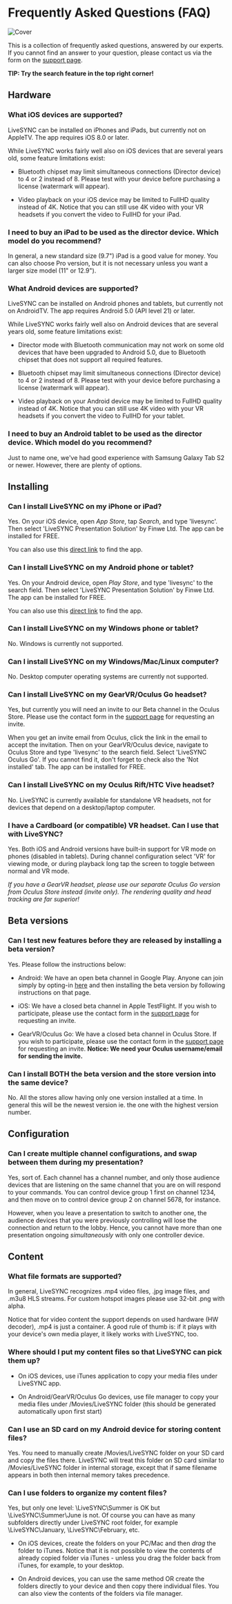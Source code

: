 # Frequently Asked Questions (FAQ)

![Cover](img/StockSnap_SWRREC0K3A_edited.jpg)

This is a collection of frequently asked questions, answered by our experts. If you cannot find
an answer to your question, please contact us via the form on the 
[support page](../support/support.md).

**TIP: Try the search feature in the top right corner!**

## Hardware

### What iOS devices are supported?

LiveSYNC can be installed on iPhones and iPads, but currently not on AppleTV. The app requires
iOS 8.0 or later.

While LiveSYNC works fairly well also on iOS devices that are several years old, some feature 
limitations exist:

- Bluetooth chipset may limit simultaneous connections (Director device) to 4 or 2 instead of 8.
Please test with your device before purchasing a license (watermark will appear).

- Video playback on your iOS device may be limited to FullHD quality instead of 4K. Notice that 
you can still use 4K video with your VR headsets if you convert the video to FullHD for your iPad.

### I need to buy an iPad to be used as the director device. Which model do you recommend?

In general, a new standard size (9.7") iPad is a good value for money. You can also choose Pro
version, but it is not necessary unless you want a larger size model (11" or 12.9").

### What Android devices are supported?

LiveSYNC can be installed on Android phones and tablets, but currently not on AndroidTV. The app
requires Android 5.0 (API level 21) or later.

While LiveSYNC works fairly well also on Android devices that are several years old, some feature 
limitations exist:

- Director mode with Bluetooth communication may not work on some old devices that have been
upgraded to Android 5.0, due to Bluetooth chipset that does not support all required features.

- Bluetooth chipset may limit simultaneous connections (Director device) to 4 or 2 instead of 8.
Please test with your device before purchasing a license (watermark will appear).

- Video playback on your Android device may be limited to FullHD quality instead of 4K. Notice that 
you can still use 4K video with your VR headsets if you convert the video to FullHD for your tablet.

### I need to buy an Android tablet to be used as the director device. Which model do you recommend?

Just to name one, we've had good experience with Samsung Galaxy Tab S2 or newer. However, there are
plenty of options.

## Installing

### Can I install LiveSYNC on my iPhone or iPad?

Yes. On your iOS device, open *App Store*, tap *Search*, and type 'livesync'. Then select
'LiveSYNC Presentation Solution' by Finwe Ltd. The app can be installed for FREE.

You can also use this [direct link](https://itunes.apple.com/us/app/livesync-presentation-solution/id1202200449) to find the app.

### Can I install LiveSYNC on my Android phone or tablet?

Yes. On your Android device, open *Play Store*, and type 'livesync' to the search field. Then select
'LiveSYNC Presentation Solution' by Finwe Ltd. The app can be installed for FREE.

You can also use this [direct link](https://play.google.com/store/apps/details?id=fi.finwe.livesync.player.android) to find the app.

### Can I install LiveSYNC on my Windows phone or tablet?

No. Windows is currently not supported.

### Can I install LiveSYNC on my Windows/Mac/Linux computer?

No. Desktop computer operating systems are currently not supported. 

### Can I install LiveSYNC on my GearVR/Oculus Go headset?

Yes, but currently you will need an invite to our Beta channel in the Oculus Store. Please use
the contact form in the [support page](../support/support.md) for requesting an invite.

When you get an invite email from Oculus, click the link in the email to accept the invitation. 
Then on your GearVR/Oculus device, navigate to Oculus Store and type 'livesync' to the search field. 
Select 'LiveSYNC Oculus Go'. If you cannot find it, don't forget to check also the 'Not installed' 
tab. The app can be installed for FREE.

### Can I install LiveSYNC on my Oculus Rift/HTC Vive headset?

No. LiveSYNC is currently available for standalone VR headsets, not for devices that depend on a
desktop/laptop computer.

### I have a Cardboard (or compatible) VR headset. Can I use that with LiveSYNC?

Yes. Both iOS and Android versions have built-in support for VR mode on phones (disabled in tablets).
During channel configuration select 'VR' for viewing mode, or during playback long tap the screen to
toggle between normal and VR mode.

*If you have a GearVR headset, please use our separate Oculus Go version from Oculus Store instead
(invite only). The rendering quality and head tracking are far superior!*

## Beta versions

### Can I test new features before they are released by installing a beta version?

Yes. Please follow the instructions below:

- Android: We have an open beta channel in Google Play. Anyone can join simply by opting-in 
[here](https://play.google.com/apps/testing/fi.finwe.livesync.player.android) and then installing
the beta version by following instructions on that page.

- iOS: We have a closed beta channel in Apple TestFlight. If you wish to participate, please use
the contact form in the [support page](../support/support.md) for requesting an invite.

- GearVR/Oculus Go: We have a closed beta channel in Oculus Store. If you wish to participate, please
 use the contact form in the [support page](../support/support.md) for requesting an invite. 
 **Notice: We need your Oculus username/email for sending the invite.**

### Can I install BOTH the beta version and the store version into the same device?

No. All the stores allow having only one version installed at a time. In general this will be the
newest version ie. the one with the highest version number.

## Configuration

### Can I create multiple channel configurations, and swap between them during my presentation?

Yes, sort of. Each channel has a channel number, and only those audience devices that are listening
on the same channel that you are on will respond to your commands. You can control device group
1 first on channel 1234, and then move on to control device group 2 on channel 5678, for instance.

However, when you leave a presentation to switch to another one, the audience devices that you
were previously controlling will lose the connection and return to the lobby. Hence, you cannot have
more than one presentation ongoing *simultaneously* with only one controller device.

## Content

### What file formats are supported?

In general, LiveSYNC recognizes .mp4 video files, .jpg image files, and .m3u8 HLS streams. For 
custom hotspot images please use 32-bit .png with alpha. 

Notice that for video content the support depends on used hardware (HW decoder), .mp4 is just a 
container. A good rule of thumb is: if it plays with your device's own media player, it likely 
works with LiveSYNC, too.

### Where should I put my content files so that LiveSYNC can pick them up?

- On iOS devices, use iTunes application to copy your media files under LiveSYNC app.

- On Android/GearVR/Oculus Go devices, use file manager to copy your media files under
/Movies/LiveSYNC folder (this should be generated automatically upon first start)

### Can I use an SD card on my Android device for storing content files?

Yes. You need to manually create /Movies/LiveSYNC folder on your SD card and copy the files there.
LiveSYNC will treat this folder on SD card similar to /Movies/LiveSYNC folder in internal storage,
except that if same filename appears in both then internal memory takes precedence.

### Can I use folders to organize my content files?

Yes, but only one level: \LiveSYNC\Summer is OK but \LiveSYNC\Summer\June is not.
Of course you can have as many subfolders directly under LiveSYNC root folder, for example 
\LiveSYNC\January, \LiveSYNC\February, etc.

- On iOS devices, create the folders on your PC/Mac and then *drag* the folder to iTunes. Notice
that it is not possible to view the contents of already copied folder via iTunes - unless you drag
the folder back from iTunes, for example, to your desktop.

- On Android devices, you can use the same method OR create the folders directly to your device
  and then copy there individual files. You can also view the contents of the folders via file manager.

